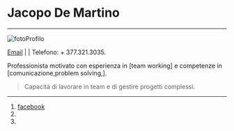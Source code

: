 # Jacopo De Martino



---
![fotoProfilo](https://github.com/user-attachments/assets/611240cd-5e8f-4d34-b53e-1474ed3ee189)

[Email](jaco.drago.tm@gmail.com) |  | Telefono: + 377.321.3035.




Professionista motivato con esperienza in [team working] e competenze in [comunicazione,problem solving,]. 
>Capacità di lavorare in team e di gestire progetti complessi.

---
1. [facebook](https://hackademy.it/storage/students/bjrD8C4VmaECzpD5bdIzdQbqIcvh3qRqiZtLHtN6.jpg)
2. 
3. 






